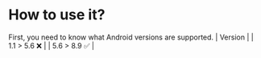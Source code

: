 # How to use it?

First, you need to know what Android versions are supported.
| Version |
| 1.1 > 5.6 :x: |
| 5.6 > 8.9 :white_check_mark: |
